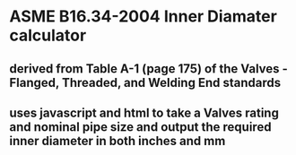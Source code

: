 # ASME B16.34-2004 Inner Diamater calculator

## derived from Table A-1 (page 175) of the Valves - Flanged, Threaded, and Welding End standards

## uses javascript and html to take a Valves rating and nominal pipe size and output the required inner diameter in both inches and mm
